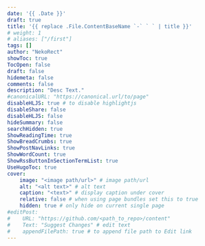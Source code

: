 ```yaml
---
date: '{{ .Date }}'
draft: true
title: '{{ replace .File.ContentBaseName `-` ` ` | title }}'
# weight: 1
# aliases: ["/first"]
tags: []
author: "NekoRect"
showToc: true
TocOpen: false
draft: false
hidemeta: false
comments: false
description: "Desc Text."
#canonicalURL: "https://canonical.url/to/page"
disableHLJS: true # to disable highlightjs
disableShare: false
disableHLJS: false
hideSummary: false
searchHidden: true
ShowReadingTime: true
ShowBreadCrumbs: true
ShowPostNavLinks: true
ShowWordCount: true
ShowRssButtonInSectionTermList: true
UseHugoToc: true
cover:
    image: "<image path/url>" # image path/url
    alt: "<alt text>" # alt text
    caption: "<text>" # display caption under cover
    relative: false # when using page bundles set this to true
    hidden: true # only hide on current single page
#editPost:
#    URL: "https://github.com/<path_to_repo>/content"
#    Text: "Suggest Changes" # edit text
#    appendFilePath: true # to append file path to Edit link
---
```

